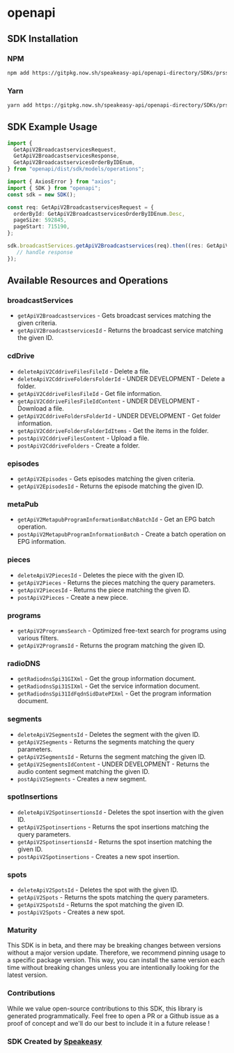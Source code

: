 # openapi

<!-- Start SDK Installation -->
## SDK Installation

### NPM

```bash
npm add https://gitpkg.now.sh/speakeasy-api/openapi-directory/SDKs/prss.org/2.0.0/typescript
```

### Yarn

```bash
yarn add https://gitpkg.now.sh/speakeasy-api/openapi-directory/SDKs/prss.org/2.0.0/typescript
```
<!-- End SDK Installation -->

## SDK Example Usage
<!-- Start SDK Example Usage -->
```typescript
import {
  GetApiV2BroadcastservicesRequest,
  GetApiV2BroadcastservicesResponse,
  GetApiV2BroadcastservicesOrderByIDEnum,
} from "openapi/dist/sdk/models/operations";

import { AxiosError } from "axios";
import { SDK } from "openapi";
const sdk = new SDK();

const req: GetApiV2BroadcastservicesRequest = {
  orderById: GetApiV2BroadcastservicesOrderByIDEnum.Desc,
  pageSize: 592845,
  pageStart: 715190,
};

sdk.broadcastServices.getApiV2Broadcastservices(req).then((res: GetApiV2BroadcastservicesResponse | AxiosError) => {
   // handle response
});
```
<!-- End SDK Example Usage -->

<!-- Start SDK Available Operations -->
## Available Resources and Operations


### broadcastServices

* `getApiV2Broadcastservices` - Gets broadcast services matching the given criteria.
* `getApiV2BroadcastservicesId` - Returns the broadcast service matching the given ID.

### cdDrive

* `deleteApiV2CddriveFilesFileId` - Delete a file.
* `deleteApiV2CddriveFoldersFolderId` - UNDER DEVELOPMENT - Delete a folder.
* `getApiV2CddriveFilesFileId` - Get file information.
* `getApiV2CddriveFilesFileIdContent` - UNDER DEVELOPMENT - Download a file.
* `getApiV2CddriveFoldersFolderId` - UNDER DEVELOPMENT - Get folder information.
* `getApiV2CddriveFoldersFolderIdItems` - Get the items in the folder.
* `postApiV2CddriveFilesContent` - Upload a file.
* `postApiV2CddriveFolders` - Create a folder.

### episodes

* `getApiV2Episodes` - Gets episodes matching the given criteria.
* `getApiV2EpisodesId` - Returns the episode matching the given ID.

### metaPub

* `getApiV2MetapubProgramInformationBatchBatchId` - Get an EPG batch operation.
* `postApiV2MetapubProgramInformationBatch` - Create a batch operation on EPG information.

### pieces

* `deleteApiV2PiecesId` - Deletes the piece with the given ID.
* `getApiV2Pieces` - Returns the pieces matching the query parameters.
* `getApiV2PiecesId` - Returns the piece matching the given ID.
* `postApiV2Pieces` - Create a new piece.

### programs

* `getApiV2ProgramsSearch` - Optimized free-text search for programs using various filters.
* `getApiV2ProgramsId` - Returns the program matching the given ID.

### radioDNS

* `getRadiodnsSpi31GIXml` - Get the group information document.
* `getRadiodnsSpi31SIXml` - Get the service information document.
* `getRadiodnsSpi31IdFqdnSidDatePIXml` - Get the program information document.

### segments

* `deleteApiV2SegmentsId` - Deletes the segment with the given ID.
* `getApiV2Segments` - Returns the segments matching the query parameters.
* `getApiV2SegmentsId` - Returns the segment matching the given ID.
* `getApiV2SegmentsIdContent` - UNDER DEVELOPMENT - Returns the audio content segment matching the given ID.
* `postApiV2Segments` - Creates a new segment.

### spotInsertions

* `deleteApiV2SpotinsertionsId` - Deletes the spot insertion with the given ID.
* `getApiV2Spotinsertions` - Returns the spot insertions matching the query parameters.
* `getApiV2SpotinsertionsId` - Returns the spot insertion matching the given ID.
* `postApiV2Spotinsertions` - Creates a new spot insertion.

### spots

* `deleteApiV2SpotsId` - Deletes the spot with the given ID.
* `getApiV2Spots` - Returns the spots matching the query parameters.
* `getApiV2SpotsId` - Returns the spot matching the given ID.
* `postApiV2Spots` - Creates a new spot.
<!-- End SDK Available Operations -->

### Maturity

This SDK is in beta, and there may be breaking changes between versions without a major version update. Therefore, we recommend pinning usage
to a specific package version. This way, you can install the same version each time without breaking changes unless you are intentionally
looking for the latest version.

### Contributions

While we value open-source contributions to this SDK, this library is generated programmatically.
Feel free to open a PR or a Github issue as a proof of concept and we'll do our best to include it in a future release !

### SDK Created by [Speakeasy](https://docs.speakeasyapi.dev/docs/using-speakeasy/client-sdks)

